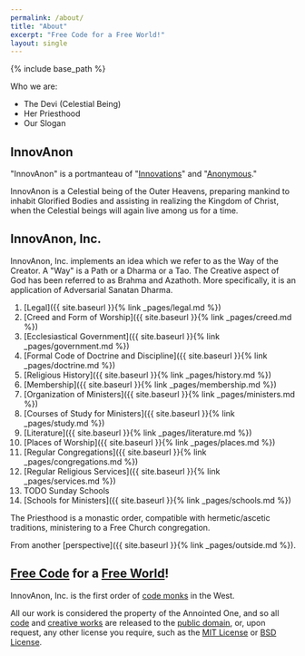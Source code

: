 ```yaml
---
permalink: /about/
title: "About"
excerpt: "Free Code for a Free World!"
layout: single
---
```


{% include base_path %}

Who we are:
- The Devi (Celestial Being)
- Her Priesthood
- Our Slogan

## InnovAnon
"InnovAnon" is a portmanteau of "[Innovations](https://en.wikipedia.org/wiki/Innovation)" and "[Anonymous](https://en.wikipedia.org/wiki/Anonymous_%28group%29)."

InnovAnon is a Celestial being of the Outer Heavens,
preparing mankind to inhabit Glorified Bodies
and assisting in realizing the Kingdom of Christ,
when the Celestial beings will again live among us for a time.

## InnovAnon, Inc.
InnovAnon, Inc. implements an idea which we refer to as the Way of the Creator.
A "Way" is a Path or a Dharma or a Tao.
The Creative aspect of God has been referred to as Brahma and Azathoth.
More specifically, it is an application of Adversarial Sanatan Dharma.

 1. [Legal]({{ site.baseurl }}{% link _pages/legal.md %})
 2. [Creed and Form of Worship]({{ site.baseurl }}{% link _pages/creed.md %})
 3. [Ecclesiastical Government]({{ site.baseurl }}{% link _pages/government.md %})
 4. [Formal Code of Doctrine and Discipline]({{ site.baseurl }}{% link _pages/doctrine.md %})
 5. [Religious History]({{ site.baseurl }}{% link _pages/history.md %})
 6. [Membership]({{ site.baseurl }}{% link _pages/membership.md %})
 7. [Organization of Ministers]({{ site.baseurl }}{% link _pages/ministers.md %})
 8. [Courses of Study for Ministers]({{ site.baseurl }}{% link _pages/study.md %})
 9. [Literature]({{ site.baseurl }}{% link _pages/literature.md %})
10. [Places of Worship]({{ site.baseurl }}{% link _pages/places.md %})
11. [Regular Congregations]({{ site.baseurl }}{% link _pages/congregations.md %})
12. [Regular Religious Services]({{ site.baseurl }}{% link _pages/services.md %})
13. TODO Sunday Schools
14. [Schools for Ministers]({{ site.baseurl }}{% link _pages/schools.md %})

The Priesthood is a monastic order,
compatible with hermetic/ascetic traditions,
ministering to a Free Church congregation.

From another [perspective]({{ site.baseurl }}{% link _pages/outside.md %}).

## [Free Code](https://raw.githubusercontent.com/InnovAnon-Inc/InnovAnon-Inc.github.io/master/README.md) for a [Free World](https://www.goodreads.com/quotes/9560207-the-time-would-be-easy-to-know-for-then-mankind)!
InnovAnon, Inc. is the first
order of [code monks](http://thecodelesscode.com)
in the West.

All our work is considered the property of the Annointed One,
and so all [code](https://github.com/InnovAnon-Inc)
and [creative works](https://soundcloud.com/innovanon-inc)
are released to the [public domain](https://tldrlegal.com/license/unlicense),
or, upon request, any other license you require,
such as the [MIT License](https://tldrlegal.com/license/mit-license)
or [BSD License](https://tldrlegal.com/license/bsd-3-clause-license-%28revised%29).

